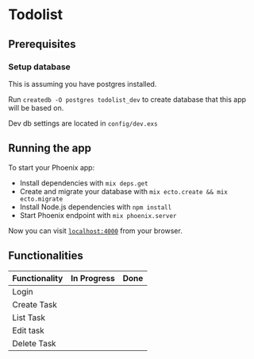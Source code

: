 # Todolist

## Prerequisites

### Setup database
This is assuming you have postgres installed.

Run `createdb -O postgres todolist_dev` to create database that this app will be based on. 

Dev db settings are located in `config/dev.exs`


## Running the app

To start your Phoenix app:

  * Install dependencies with `mix deps.get`
  * Create and migrate your database with `mix ecto.create && mix ecto.migrate`
  * Install Node.js dependencies with `npm install`
  * Start Phoenix endpoint with `mix phoenix.server`

Now you can visit [`localhost:4000`](http://localhost:4000) from your browser.


## Functionalities

| Functionality | In Progress | Done  | 
|---------------|-------------|-------|
| Login         |             |       |
| Create Task   |             |       |
| List Task     |             |       |
| Edit task     |             |       |
| Delete Task   |             |       |
